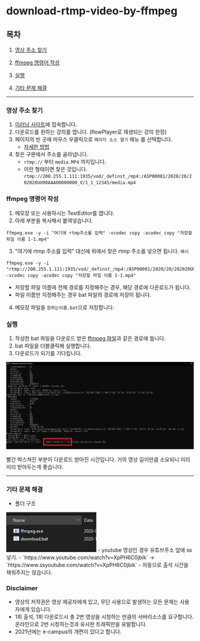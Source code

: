 # download-rtmp-video-by-ffmpeg

## 목차
1. [영상 주소 찾기](#영상-주소-찾기)
2. [ffmpeg 명령어 작성](#ffmpeg-명령어-작성)
3. [실행](#실행)

4. [기타 문제 해결](#기타-문제-해결)
---

### 영상 주소 찾기
1. [이러닝 사이트](https://e-campus.gnu.ac.kr)에 접속합니다.  
2. 다운로드를 원하는 강의를 엽니다. (flowPlayer로 재생되는 강의 한정)  
3. 페이지의 빈 곳에 마우스 우클릭으로 `페이지 소스 열기` 메뉴 를 선택합니다.  
    - [자세한 방법](how-to-get-rtmp.md)  
4. 찾은 구문에서 주소를 골라냅니다.  
    - ` rtmp:// ` 부터 ` media.MP4 ` 까지입니다.  
    - 이런 형태이면 찾은 것입니다. `rtmp://200.255.1.111:1935/vod/_definst_/mp4:/ASP00001/2020/20/202020UU00AAA00000000_V/1_1_12345/media.mp4` 

### ffmpeg 명령어 작성
1. 메모장 또는 사용하시는 TextEditor를 엽니다.  
2. 아래 부분을 복사해서 붙여넣습니다.  
```batch
ffmpeg.exe -y -i "여기에 rtmp주소를 입력" -vcodec copy -acodec copy "저장할 파일 이름 1-1.mp4"
```
3. "여기에 rtmp 주소를 입력" 대신에 위에서 찾은 rtmp 주소를 넣으면 됩니다.  `예시`
```batch
ffmpeg.exe -y -i "rtmp://200.255.1.111:1935/vod/_definst_/mp4:/ASP00001/2020/20/202020UU00AAA00000000_V/1_1_12345/media.mp4" -vcodec copy -acodec copy "저장할 파일 이름 1-1.mp4"
```
  - 저장할 파일 이름에 전체 경로를 지정해주는 경우, 해당 경로에 다운로드가 됩니다. 
  - 파일 이름만 지정해주는 경우 bat 파일의 경로에 저장이 됩니다.
    
4. 메모장 파일을 `원하는이름.bat`으로 저장합니다.

### 실행
1. 작성한 bat 파일을 다운로드 받은 [ffmpeg 파일](https://github.com/yoolisel/download-rtmp-video-by-ffmpeg/raw/master/ffmpeg.exe)과 같은 경로에 둡니다.  
2. bat 파일을 더블클릭해 실행합니다.  
3. 다운로드가 되기를 기다립니다.  
  
<img src="/Images/ffmpeg.png" width="600">  
  
빨간 박스쳐진 부분이 다운로드 받아진 시간입니다.
거의 영상 길이만큼 소요되니 미리미리 받아두는게 좋습니다.

---

### 기타 문제 해결
- 폴더 구조
<img src="/Images/directory.png">  
- youtube 영상인 경우 유튜브주소 앞에 ss 넣기.
  - `https://www.youtube.com/watch?v=XpPH6C0jbik` -> `https://www.ssyoutube.com/watch?v=XpPH6C0jbik`
- 자동으로 출석 시간을 채워주지는 않습니다.

### Disclaimer
- 영상의 저작권은 영상 제공자에게 있고, 무단 사용으로 발생하는 모든 문제는 사용자에게 있습니다.
- 1회 출석, 1회 다운로드시 총 2번 영상을 시청하는 만큼의 서버리소스를 요구합니다. 온라인으로 2번 시청하는것과 유사한 트래픽만을 유발합니다.
- 2021년에는 e-campus의 개편이 있다고 합니다. 
